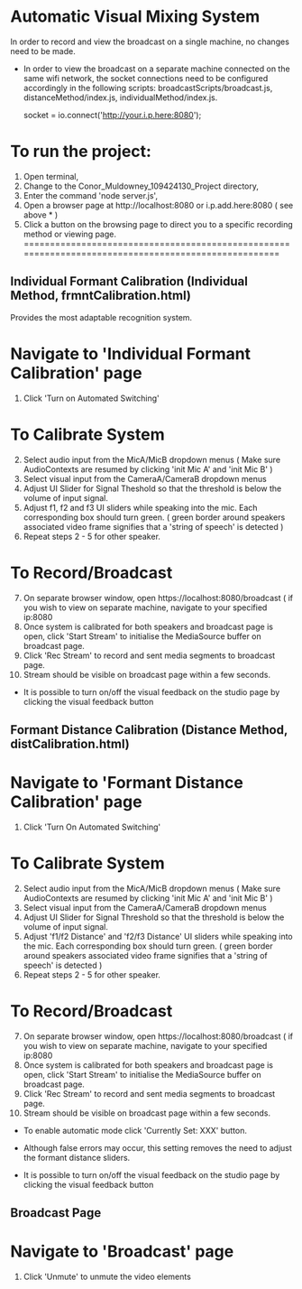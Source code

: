# Automatic Visual Mixing System

In order to record and view the broadcast on a single machine, no changes need to be made.

* In order to view the broadcast on a separate machine connected on the same wifi network,
  the socket connections need to be configured accordingly in the following scripts:
  broadcastScripts/broadcast.js, distanceMethod/index.js, individualMethod/index.js.

  socket = io.connect('http://your.i.p.here:8080');

To run the project:
===================
1. Open terminal,
2. Change to the Conor_Muldowney_109424130_Project directory,
3. Enter the command 'node server.js',
4. Open a browser page at http://localhost:8080 or i.p.add.here:8080 ( see above * )
5. Click a button on the browsing page to direct you to a specific recording method or viewing page.
====================================================================================================

## Individual Formant Calibration (Individual Method, frmntCalibration.html)
Provides the most adaptable recognition system.

# Navigate to 'Individual Formant Calibration' page

1. Click 'Turn on Automated Switching'

# To Calibrate System
2.  Select audio input from the MicA/MicB dropdown menus
    ( Make sure AudioContexts are resumed by clicking 'init Mic A' and 'init Mic B' )
3.  Select visual input from the CameraA/CameraB dropdown menus
4.  Adjust UI Slider for Signal Theshold so that the threshold is below the volume of input signal.
5.  Adjust f1, f2 and f3 UI sliders while speaking into the mic. Each corresponding box should turn green.
    ( green border around speakers associated video frame signifies that a 'string of speech' is detected )
6.  Repeat steps 2 - 5 for other speaker.


# To Record/Broadcast
7.  On separate browser window, open https://localhost:8080/broadcast
    ( if you wish to view on separate machine, navigate to your specified ip:8080
8.  Once system is calibrated for both speakers and broadcast page is open, click 'Start Stream'
    to initialise the MediaSource buffer on broadcast page.
9.  Click 'Rec Stream' to record and sent media segments to broadcast page.
10. Stream should be visible on broadcast page within a few seconds.


* It is possible to turn on/off the visual feedback on the studio page by clicking the visual feedback button

## Formant Distance Calibration (Distance Method, distCalibration.html)

# Navigate to 'Formant Distance Calibration' page

1. Click 'Turn On Automated Switching'

# To Calibrate System
2.  Select audio input from the MicA/MicB dropdown menus
    ( Make sure AudioContexts are resumed by clicking 'init Mic A' and 'init Mic B' )
3.  Select visual input from the CameraA/CameraB dropdown menus
4.  Adjust UI Slider for Signal Threshold so that the threshold is below the volume of input signal.
5.  Adjust 'f1/f2 Distance' and 'f2/f3 Distance' UI sliders while speaking into the mic.
    Each corresponding box should turn green.
    ( green border around speakers associated video frame signifies that a 'string of speech' is detected )
6.  Repeat steps 2 - 5 for other speaker.

# To Record/Broadcast
7.  On separate browser window, open https://localhost:8080/broadcast
    ( if you wish to view on separate machine, navigate to your specified ip:8080
8.  Once system is calibrated for both speakers and broadcast page is open, click 'Start Stream'
    to initialise the MediaSource buffer on broadcast page.
9.  Click 'Rec Stream' to record and sent media segments to broadcast page.
10. Stream should be visible on broadcast page within a few seconds.


* To enable automatic mode click 'Currently Set: XXX' button.
* Although false errors may occur, this setting removes the need to adjust the formant distance sliders.

* It is possible to turn on/off the visual feedback on the studio page by clicking the visual feedback button

## Broadcast Page

# Navigate to 'Broadcast' page

1. Click 'Unmute' to unmute the video elements

